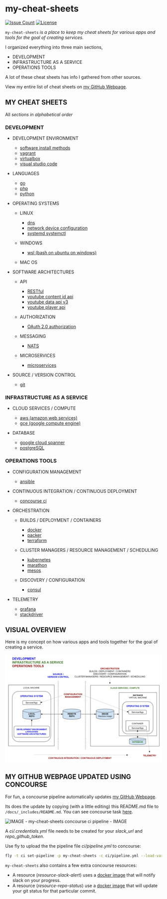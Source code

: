 # my-cheat-sheets

[![Issue Count](https://codeclimate.com/github/JeffDeCola/my-cheat-sheets/badges/issue_count.svg)](https://codeclimate.com/github/JeffDeCola/my-cheat-sheets/issues)
[![License](http://img.shields.io/:license-mit-blue.svg)](http://jeffdecola.mit-license.org)

`my-cheat-sheets` _is a place to keep my cheat sheets
for various apps and tools for the goal of creating services._

I organized everything into three main sections,

* DEVELOPMENT
* INFRASTRUCTURE AS A SERVICE
* OPERATIONS TOOLS

A lot of these cheat sheets has info I gathered from other sources.

View my entire list of cheat sheets on
[my GitHub Webpage](https://jeffdecola.github.io/my-cheat-sheets/).

## MY CHEAT SHEETS

All _sections in alphabetical order_

### DEVELOPMENT

* DEVELOPMENT ENVIRONMENT

  * [software install methods](https://github.com/JeffDeCola/my-cheat-sheets/tree/master/development/development-environment/software-install-methods-cheat-sheet)
  * [vagrant](https://github.com/JeffDeCola/my-cheat-sheets/tree/master/development/development-environment/vagrant-cheat-sheet)
  * [virtualbox](https://github.com/JeffDeCola/my-cheat-sheets/tree/master/development/development-environment/virtualbox-cheat-sheet)
  * [visual studio code](https://github.com/JeffDeCola/my-cheat-sheets/tree/master/development/development-environment/visual-studio-code-cheat-sheet)

* LANGUAGES

  * [go](https://github.com/JeffDeCola/my-go-examples)
  * [php](https://github.com/JeffDeCola/my-php-containers)
  * [python](https://github.com/JeffDeCola/my-python-examples)

* OPERATING SYSTEMS

  * LINUX

    * [dns](https://github.com/JeffDeCola/my-cheat-sheets/tree/master/development/operating-systems/linux/dns-cheat-sheet)
    * [network device configuration](https://github.com/JeffDeCola/my-cheat-sheets/tree/master/development/operating-systems/linux/network-device-configuration-cheat-sheet)
    * [systemd systemctl](https://github.com/JeffDeCola/my-cheat-sheets/tree/master/development/operating-systems/linux/systemd-systemctl-cheat-sheet)

  * WINDOWS

    * [wsl (bash on ubuntu on windows)](https://github.com/JeffDeCola/my-cheat-sheets/tree/master/development/operating-systems/windows/wsl-bash-on-ubuntu-on-windows-cheat-sheet)

  * MAC OS

* SOFTWARE ARCHITECTURES

  * API

    * [RESTful](https://github.com/JeffDeCola/my-cheat-sheets/tree/master/development/software-architectures/api/RESTful-cheat-sheet)
    * [youtube content id api](https://github.com/JeffDeCola/my-cheat-sheets/tree/master/development/software-architectures/api/youtube-content-id-api-cheat-sheet)
    * [youtube data api v3](https://github.com/JeffDeCola/my-cheat-sheets/tree/master/development/software-architectures/api/youtube-data-api-v3-cheat-sheet)
    * [youtube player api](https://github.com/JeffDeCola/my-cheat-sheets/tree/master/development/software-architectures/api/youtube-player-api-cheat-sheet)

  * AUTHORIZATION

    * [OAuth 2.0 authorization](https://github.com/JeffDeCola/my-cheat-sheets/tree/master/development/software-architectures/authorization/OAuth-2.0-authorization-cheat-sheet)

  * MESSAGING

    * [NATS](https://github.com/JeffDeCola/my-cheat-sheets/tree/master/development/software-architectures/messaging/NATS-cheat-sheet)

  * MICROSERVICES

    * [microservices](https://github.com/JeffDeCola/my-cheat-sheets/tree/master/development/software-architectures/microservices/microservices-cheat-sheet)

* SOURCE / VERSION CONTROL

  * [git](https://github.com/JeffDeCola/my-cheat-sheets/tree/master/development/source-version-control/git-cheat-sheet)

### INFRASTRUCTURE AS A SERVICE

* CLOUD SERVICES / COMPUTE

  * [aws (amazon web services)](https://github.com/JeffDeCola/my-cheat-sheets/tree/master/infrastructure-as-a-service/cloud-services-compute/amazon-web-services-cheat-sheet)
  * [gce (google compute engine)](https://github.com/JeffDeCola/my-cheat-sheets/tree/master/infrastructure-as-a-service/cloud-services-compute/google-compute-engine-cheat-sheet)

* DATABASE

  * [google cloud spanner](https://github.com/JeffDeCola/my-cheat-sheets/tree/master/infrastructure-as-a-service/database/google-cloud-spanner-cheat-sheet)
  * [postgreSQL](https://github.com/JeffDeCola/my-cheat-sheets/tree/master/infrastructure-as-a-service/database/postgreSQL-cheat-sheet)

### OPERATIONS TOOLS

* CONFIGURATION MANAGEMENT

  * [ansible](https://github.com/JeffDeCola/my-cheat-sheets/tree/master/operations-tools/configuration-management/ansible-cheat-sheet)

* CONTINUOUS INTEGRATION / CONTINUOUS DEPLOYMENT

  * [concourse ci](https://github.com/JeffDeCola/my-cheat-sheets/tree/master/operations-tools/continuous-integration-continuous-deployment/concourse-ci-cheat-sheet)

* ORCHESTRATION

  * BUILDS / DEPLOYMENT / CONTAINERS

    * [docker](https://github.com/JeffDeCola/my-cheat-sheets/tree/master/operations-tools/orchestration/builds-deployment-containers/docker-cheat-sheet)
    * [packer](https://github.com/JeffDeCola/my-cheat-sheets/tree/master/operations-tools/orchestration/builds-deployment-containers/packer-cheat-sheet)
    * [terraform](https://github.com/JeffDeCola/my-cheat-sheets/tree/master/operations-tools/orchestration/builds-deployment-containers/terraform-cheat-sheet)

  * CLUSTER MANAGERS / RESOURCE MANAGEMENT / SCHEDULING

    * [kubernetes](https://github.com/JeffDeCola/my-cheat-sheets/tree/master/operations-tools/orchestration/cluster-managers-resource-management-scheduling/kubernetes-cheat-sheet)
    * [marathon](https://github.com/JeffDeCola/my-cheat-sheets/tree/master/operations-tools/orchestration/cluster-managers-resource-management-scheduling/marathon-cheat-sheet-sheet)
    * [mesos](https://github.com/JeffDeCola/my-cheat-sheets/tree/master/operations-tools/orchestration/cluster-managers-resource-management-scheduling/mesos-cheat-sheet)

  * DISCOVERY / CONFIGURATION

    * [consul](https://github.com/JeffDeCola/my-cheat-sheets/tree/master/operations-tools/orchestration/discovery-configuration/consul-cheat-sheet)

* TELEMETRY

  * [grafana](https://github.com/JeffDeCola/my-cheat-sheets/tree/master/operations-tools/telemetry/grafana-cheat-sheet)
  * [stackdriver](https://github.com/JeffDeCola/my-cheat-sheets/tree/master/operations-tools/telemetry/stackdriver-cheat-sheet)

## VISUAL OVERVIEW

Here is my concept on how various apps and tools together
for the goal of creating a service.

![IMAGE - Creating Services Environment Overview - IMAGE](docs/pics/Creating-Services-Environment-Overview.jpg)

## MY GITHUB WEBPAGE UPDATED USING CONCOURSE

For fun, a concourse pipeline automatically updates
[my GitHub Webpage](https://jeffdecola.github.io/my-cheat-sheets/).

Its does the update by copying (with a little editing)
this README.md file to `/docs/_includes/README.md`.
You can see concourse task
[here](https://github.com/JeffDeCola/my-cheat-sheets/tree/master/ci/scripts/readme-github-pages.sh).

![IMAGE - my-cheat-sheets concourse ci pipeline - IMAGE](docs/pics/my-cheat-sheets-pipeline.jpg)

A _ci/.credentials.yml_ file needs to be created for your _slack_url_ and _repo_github_token_.

Use fly to upload the the pipeline file _ci/pipeline.yml_ to concourse:

```bash
fly -t ci set-pipeline -p my-cheat-sheets -c ci/pipeline.yml --load-vars-from ci/.credentials.yml
```

`my-cheat-sheets` also contains a few extra concourse resources:

* A resource (_resource-slack-alert_) uses a [docker image](https://hub.docker.com/r/cfcommunity/slack-notification-resource)
  that will notify slack on your progress.
* A resource (_resource-repo-status_) use a [docker image](https://hub.docker.com/r/dpb587/github-status-resource)
  that will update your git status for that particular commit.

